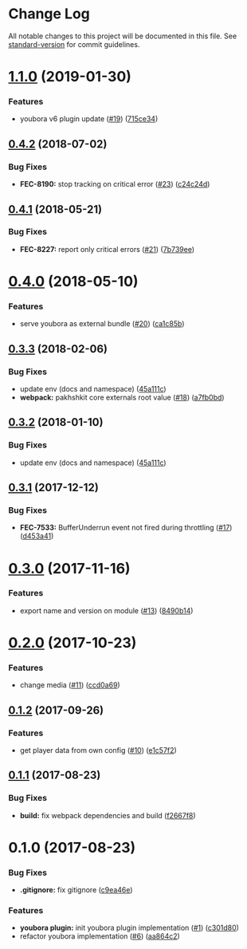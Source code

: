 # Change Log

All notable changes to this project will be documented in this file. See [standard-version](https://github.com/conventional-changelog/standard-version) for commit guidelines.

<a name="1.1.0"></a>
# [1.1.0](https://github.com/vidiun/pakhshkit-js-youbora/compare/v0.4.2...v1.1.0) (2019-01-30)


### Features

* youbora v6 plugin update ([#19](https://github.com/vidiun/pakhshkit-js-youbora/issues/19)) ([715ce34](https://github.com/vidiun/pakhshkit-js-youbora/commit/715ce34))



<a name="0.4.2"></a>
## [0.4.2](https://github.com/vidiun/pakhshkit-js-youbora/compare/v0.4.1...v0.4.2) (2018-07-02)


### Bug Fixes

* **FEC-8190:** stop tracking on critical error ([#23](https://github.com/vidiun/pakhshkit-js-youbora/issues/23)) ([c24c24d](https://github.com/vidiun/pakhshkit-js-youbora/commit/c24c24d))



<a name="0.4.1"></a>
## [0.4.1](https://github.com/vidiun/pakhshkit-js-youbora/compare/v0.4.0...v0.4.1) (2018-05-21)


### Bug Fixes

* **FEC-8227:** report only critical errors ([#21](https://github.com/vidiun/pakhshkit-js-youbora/issues/21)) ([7b739ee](https://github.com/vidiun/pakhshkit-js-youbora/commit/7b739ee))



<a name="0.4.0"></a>
# [0.4.0](https://github.com/vidiun/pakhshkit-js-youbora/compare/v0.3.3...v0.4.0) (2018-05-10)


### Features

* serve youbora as external bundle ([#20](https://github.com/vidiun/pakhshkit-js-youbora/issues/20)) ([ca1c85b](https://github.com/vidiun/pakhshkit-js-youbora/commit/ca1c85b))



<a name="0.3.3"></a>
## [0.3.3](https://github.com/vidiun/pakhshkit-js-youbora/compare/v0.3.1...v0.3.3) (2018-02-06)


### Bug Fixes

* update env (docs and namespace) ([45a111c](https://github.com/vidiun/pakhshkit-js-youbora/commit/45a111c))
* **webpack:** pakhshkit core externals root value ([#18](https://github.com/vidiun/pakhshkit-js-youbora/issues/18)) ([a7fb0bd](https://github.com/vidiun/pakhshkit-js-youbora/commit/a7fb0bd))



<a name="0.3.2"></a>
## [0.3.2](https://github.com/vidiun/pakhshkit-js-youbora/compare/v0.3.1...v0.3.2) (2018-01-10)


### Bug Fixes

* update env (docs and namespace) ([45a111c](https://github.com/vidiun/pakhshkit-js-youbora/commit/45a111c))



<a name="0.3.1"></a>
## [0.3.1](https://github.com/vidiun/pakhshkit-js-youbora/compare/v0.3.0...v0.3.1) (2017-12-12)


### Bug Fixes

* **FEC-7533:** BufferUnderrun event not fired during throttling ([#17](https://github.com/vidiun/pakhshkit-js-youbora/issues/17)) ([d453a41](https://github.com/vidiun/pakhshkit-js-youbora/commit/d453a41))



<a name="0.3.0"></a>
# [0.3.0](https://github.com/vidiun/pakhshkit-js-youbora/compare/v0.2.0...v0.3.0) (2017-11-16)


### Features

* export name and version on module ([#13](https://github.com/vidiun/pakhshkit-js-youbora/issues/13)) ([8490b14](https://github.com/vidiun/pakhshkit-js-youbora/commit/8490b14))



<a name="0.2.0"></a>
# [0.2.0](https://github.com/vidiun/pakhshkit-js-youbora/compare/v0.1.2...v0.2.0) (2017-10-23)


### Features

* change media ([#11](https://github.com/vidiun/pakhshkit-js-youbora/issues/11)) ([ccd0a69](https://github.com/vidiun/pakhshkit-js-youbora/commit/ccd0a69))



<a name="0.1.2"></a>
## [0.1.2](https://github.com/vidiun/pakhshkit-js-youbora/compare/v0.1.1...v0.1.2) (2017-09-26)

### Features

* get player data from own config ([#10](https://github.com/vidiun/pakhshkit-js-youbora/issues/10)) ([e1c57f2](https://github.com/vidiun/pakhshkit-js-youbora/commit/e1c57f2))


<a name="0.1.1"></a>
## [0.1.1](https://github.com/vidiun/pakhshkit-js-youbora/compare/v0.1.0...v0.1.1) (2017-08-23)


### Bug Fixes

* **build:** fix webpack dependencies and build ([f2667f8](https://github.com/vidiun/pakhshkit-js-youbora/commit/f2667f8))



<a name="0.1.0"></a>
# 0.1.0 (2017-08-23)


### Bug Fixes

* **.gitignore:** fix gitignore ([c9ea46e](https://github.com/vidiun/pakhshkit-js-youbora/commit/c9ea46e))


### Features

* **youbora plugin:** init youbora plugin implementation ([#1](https://github.com/vidiun/pakhshkit-js-youbora/issues/1)) ([c301d80](https://github.com/vidiun/pakhshkit-js-youbora/commit/c301d80))
* refactor youbora implementation ([#6](https://github.com/vidiun/pakhshkit-js-youbora/issues/6)) ([aa864c2](https://github.com/vidiun/pakhshkit-js-youbora/commit/aa864c2))
